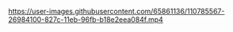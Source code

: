 https://user-images.githubusercontent.com/65861136/110785567-26984100-827c-11eb-96fb-b18e2eea084f.mp4
